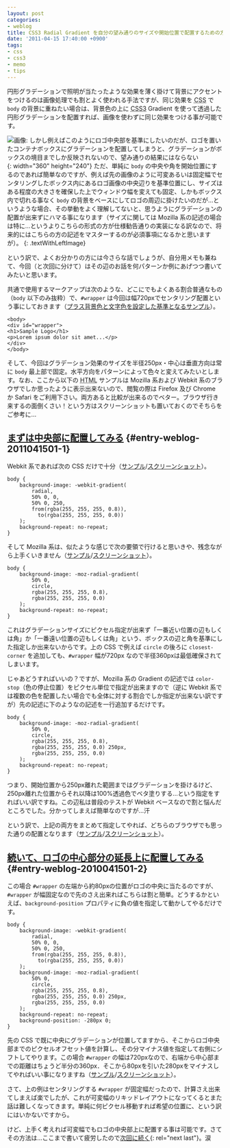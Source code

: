```yaml
---
layout: post
categories:
- weblog
title: CSS3 Radial Gradient を自分の望み通りのサイズや開始位置で配置するための方法いくつか (1)
date: '2011-04-15 17:40:00 +0900'
tags:
- css
- css3
- memo
- tips
---
```

円形グラデーションで照明が当たったような効果を薄く掛けて背景にアクセントをつけるのは画像処理でも割とよく使われる手法ですが、同じ効果を <abbr title="Cascading Style Sheets">CSS</abbr> で `body` の背景に重ねたい場合は、背景色の上に <abbr title="Cascading Style Sheets, level 3">CSS3</abbr> Gradient を使って透過した円形グラデーションを配置すれば、画像を使わずに同じ効果をつける事が可能です。

![画像: しかし例えばこのようにロゴ中央部を基準にしたいのだが、ロゴを置いたコンテナボックスにグラデーションを配置してしまうと、グラデーションがボックスの境目までしか反映されないので、望み通りの結果にはならない](/images/o/weblog_2011041501_1.png "今回と次回のエントリでやりたい事"){: width="360" height="240"} ただ、単純に `body` の中央や角を開始位置にするのであれば簡単なのですが、例えば先の画像のように可変あるいは固定幅でセンタリングしたボックス内にあるロゴ画像の中央辺りを基準位置にし、サイズはある程度の大きさを確保した上でウィンドウ幅を変えても固定、しかもボックス内で切れる事なく `body` の背景をベースにしてロゴの周辺に掛けたいのだが…というような場合、その挙動をよく理解してないと、思うようにグラデーションの配置が出来ずにハマる事になります（サイズに関しては Mozilla 系の記述の場合は特に…というよりこちらの形式の方が仕様勧告通りの実装になる訳なので、将来的にはこちらの方の記述をマスターするのが必須事項になるかと思いますが）。
{: .textWithLeftImage}

という訳で、よくお分かりの方には今さらな話でしょうが、自分用メモも兼ねて、今回（と次回に分けて）はその辺のお話を何パターンか例にあげつつ書いてみたいと思います。

<!-- more -->

共通で使用するマークアップは次のような、どこにでもよくある割合普通なもの（`body` 以下のみ抜粋）で、`#wrapper` は今回は幅720pxでセンタリング配置という事にしておきます（[プラス背景色と文字色を設定した基準となるサンプル](/labs/radial-gradient-test/base.html)）。

    <body>
    <div id="wrapper">
    <h1>Sample Logo</h1>
    <p>Lorem ipsum dolor sit amet...</p>
    </div>
    </body>

そして、今回はグラデーション効果のサイズを半径250px・中心は垂直方向は常に `body` 最上部で固定。水平方向をパターンによって色々と変えてみたいとします。なお、ここから以下の <abbr title="HyperText Markup Language">HTML</abbr> サンプルは Mozilla 系および Webkit 系のブラウザでしか思ったように表示出来ないので、閲覧の際は Firefox 及び Chrome か Safari をご利用下さい。両方あると比較が出来るのでベター。ブラウザ行き来するの面倒くさい！という方はスクリーンショットも置いておくのでそちらをご参考に…

## [まずは中央部に配置してみる](/labs/radial-gradient-test/01.html)   {#entry-weblog-2011041501-1}

Webkit 系であれば次の <abbr>CSS</abbr> だけで十分（[サンプル](/labs/radial-gradient-test/01-1.html "CSS Radial Gradient Test: 01-1(Webkit Only)")/[スクリーンショット](/labs/radial-gradient-test/01-1.png "01−1.html を Safari 5 で開いたスクリーンショット。期待通り半径250pxのグラデーションが描けている")）。

    body {
        background-image: -webkit-gradient(
            radial,
            50% 0, 0,
            50% 0, 250,
            from(rgba(255, 255, 255, 0.8)),
              to(rgba(255, 255, 255, 0.0))
        );
        background-repeat: no-repeat;
    }

そして Mozilla 系は、似たような感じで次の要領で行けると思いきや、残念ながら上手くいきません（[サンプル](/labs/radial-gradient-test/01-2.html "CSS Radial Gradient Test: 01-1(Mozilla Incorrect)")/[スクリーンショット](/labs/radial-gradient-test/01-2.png "01-2.html を Firefox 4 で開いたスクリーンショット。グラデーションが画面いっぱいに広がってしまっている")）。

    body {
        background-image: -moz-radial-gradient(
            50% 0,
            circle,
            rgba(255, 255, 255, 0.8),
            rgba(255, 255, 255, 0.0)
        );
        background-repeat: no-repeat;   
    }

これはグラデーションサイズにピクセル指定が出来ず「一番近い位置の辺もしくは角」か「一番遠い位置の辺もしくは角」という、ボックスの辺と角を基準にした指定しか出来ないからです。上の <abbr>CSS</abbr> で例えば `circle` の後ろに `closest-corner` を追加しても、`#wrapper` 幅が720px なので半径360pxは最低確保されてしまいます。

じゃあどうすればいいの？ですが、Mozilla 系の Gradient の記述では `color-stop`（色の停止位置）をピクセル単位で指定が出来ますので（逆に Webkit 系では複数の色を配置したい場合でも全体に対する割合でしか指定が出来ない訳ですが）先の記述に下のようなの記述を一行追加するだけです。

    body {
        background-image: -moz-radial-gradient(
            50% 0,
            circle,
            rgba(255, 255, 255, 0.8),
            rgba(255, 255, 255, 0.0) 250px,
            rgba(255, 255, 255, 0.0)
        );
        background-repeat: no-repeat;
    }

つまり、開始位置から250px離れた範囲まではグラデーションを掛けるけど、250px離れた位置からそれ以降は100%透過色でベタ塗りする…という指定をすればいい訳ですね。この辺私は普段のテストが Webkit ベースなので割と悩んだところでした。分かってしまえば簡単なのですが…汗

という訳で、上記の両方をまとめて指定してやれば、どちらのブラウザでも思った通りの配置となります（[サンプル](/labs/radial-gradient-test/01-3.html "CSS Radial Gradient Test: 01-1(Webkit and Mozzila Corrected)")/[スクリーンショット](/labs/radial-gradient-test/01-3.png "01-3.html を Firefox 4 で開いたスクリーンショット。color-stop値を一つ追加する事で、Safari 5 と同様のグラデーションが描ける")）。

## [続いて、ロゴの中心部分の延長上に配置してみる](/labs/radial-gradient-test/02.html)   {#entry-weblog-2010041501-2}

この場合 `#wrapper` の左端から約80pxの位置がロゴの中央に当たるのですが、`#wrapper` が幅固定なので先のさえ出来ればこちらは割と簡単。どうするかといえば、`background-position` プロパティに負の値を指定して動かしてやるだけです。

    body {
        background-image: -webkit-gradient(
            radial,
            50% 0, 0,
            50% 0, 250,
            from(rgba(255, 255, 255, 0.8)),
              to(rgba(255, 255, 255, 0.0))
        );
        background-image: -moz-radial-gradient(
            50% 0,
            circle,
            rgba(255, 255, 255, 0.8),
            rgba(255, 255, 255, 0.0) 250px,
            rgba(255, 255, 255, 0.0)
        );
        background-repeat: no-repeat;
        background-position: -280px 0;
    }

先の <abbr>CSS</abbr> で既に中央にグラデーションが位置してますから、そこからロゴ中央部までのピクセルオフセット値を計算し、その分マイナス値を指定して右側にシフトしてやります。この場合 `#wrapper` の幅は720pxなので、右端から中心部までの距離はちょうど半分の360px．そこから80pxを引いた280pxをマイナスしてやればいい事になりますね（[サンプル](/labs/radial-gradient-test/02-1.html "CSS Radial Gradient Test: 02(Styled)")/[スクリーンショット](/labs/radial-gradient-test/02-1.png "02-1.html を Safari 5 で開いたスクリーンショット。background-position プロパティにマイナス値を指定し、中央からロゴの位置までグラデーションを移動している")）。

さて、上の例はセンタリングする `#wrapper` が固定幅だったので、計算さえ出来てしまえば楽でしたが、これが可変幅のリキッドレイアウトになってくるとまた話は難しくなってきます。単純に何ピクセル移動すれば希望の位置に、という訳にはいかないですから。

けど、上手く考えれば可変幅でもロゴの中央部上に配置する事は可能です。さてその方法は…ここまで書いて疲労したので[次回に続く](/weblog/2011041601/ "CSS3 Radial Gradient を自分の望み通りのサイズや開始位置で配置するための方法いくつか (2)"){: rel="next last"}。涙

